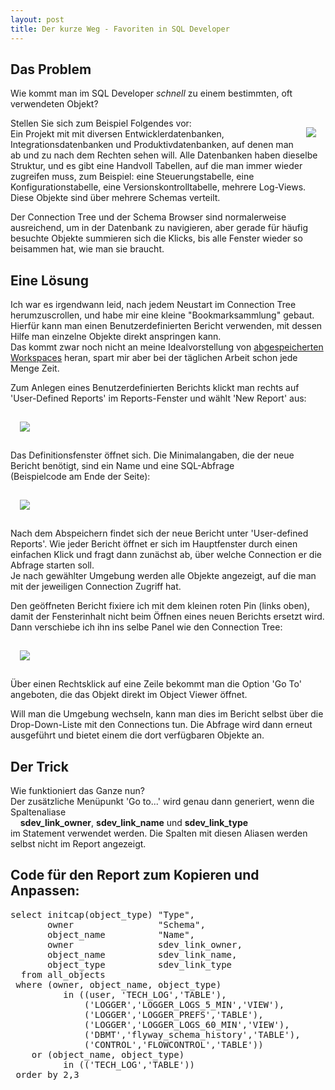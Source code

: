 ```yaml
--- 
layout: post
title: Der kurze Weg - Favoriten in SQL Developer
---
```


## Das Problem
<p>Wie kommt man im SQL Developer <em>schnell</em> zu einem bestimmten, oft verwendeten Objekt?</p>
<img src="{{site.url}}/images/ricardo-gomez-angel-520343-unsplash_3-0e2ec18e.png" style="float: right; margin: 15px;"/>

<p>Stellen Sie sich zum Beispiel Folgendes vor:<br>Ein Projekt mit mit diversen Entwicklerdatenbanken, Integrationsdatenbanken und Produktivdatenbanken, auf denen man ab und zu nach dem Rechten sehen will. Alle Datenbanken haben dieselbe Struktur, und es gibt eine Handvoll Tabellen, auf die man immer wieder zugreifen muss, zum Beispiel: eine Steuerungstabelle, eine Konfigurationstabelle, eine Versionskontrolltabelle, mehrere Log-Views. Diese Objekte sind über mehrere Schemas verteilt.</p>
<p>Der Connection Tree und der Schema Browser sind normalerweise ausreichend, um in der Datenbank zu navigieren, aber gerade für häufig besuchte Objekte summieren sich die Klicks, bis alle Fenster wieder so beisammen hat, wie man sie braucht.</p>

## Eine Lösung

Ich war es irgendwann leid, nach jedem Neustart im Connection Tree herumzuscrollen, und habe mir eine kleine "Bookmarksammlung" gebaut. Hierfür kann man einen Benutzerdefinierten Bericht verwenden, mit dessen Hilfe man einzelne Objekte direkt anspringen kann.     
Das kommt zwar noch nicht an meine Idealvorstellung von <a href="https://apex.oracle.com/pls/apex/f?p=43135:7:::NO:RP,7:P7_ID:361" target="_blank">abgespeicherten Workspaces</a> heran, spart mir aber bei der täglichen Arbeit schon jede Menge Zeit.    

Zum Anlegen eines Benutzerdefinierten Berichts klickt man rechts auf 'User-Defined Reports' im Reports-Fenster und wählt 'New Report' aus:

<img src="{{site.url}}/images/Favoriten-Report in SQL Developer - User Defined Reports-782509d9.png" style="margin: 15px;"/>


Das Definitionsfenster öffnet sich. Die Minimalangaben, die der neue Bericht benötigt, sind ein Name und eine SQL-Abfrage       
(Beispielcode am Ende der Seite):

<img src="{{site.url}}/images/Favoriten-Report in SQL Developer - Definition-fb2d3a26.png" style="margin: 15px;"/>


Nach dem Abspeichern findet sich der neue Bericht unter 'User-defined Reports'. Wie jeder Bericht öffnet er sich im Hauptfenster durch einen einfachen Klick und fragt dann zunächst ab, über welche Connection er die Abfrage starten soll.    
Je nach gewählter Umgebung werden alle Objekte angezeigt, auf die man mit der jeweiligen Connection Zugriff hat.    
    
Den geöffneten Bericht fixiere ich mit dem kleinen roten Pin (links oben), damit der Fensterinhalt nicht beim Öffnen eines neuen Berichts ersetzt wird. Dann verschiebe ich ihn ins selbe Panel wie den Connection Tree:

<img src="{{site.url}}/images/Favoriten-Report in SQL Developer - Ergebnis-de009c5b.png" style="margin: 15px;"/>

Über einen Rechtsklick auf eine Zeile bekommt man die Option 'Go To' angeboten, die das Objekt direkt im Object Viewer öffnet.    

Will man die Umgebung wechseln, kann man dies im Bericht selbst über die Drop-Down-Liste mit den Connections tun. Die Abfrage wird dann erneut ausgeführt und bietet einem die dort verfügbaren Objekte an.

## Der Trick

Wie funktioniert das Ganze nun?    
Der zusätzliche Menüpunkt 'Go to...' wird genau dann generiert, wenn die Spaltenaliase    
&nbsp;&nbsp;&nbsp;&nbsp;**sdev_link_owner**, **sdev_link_name** und **sdev_link_type**     
im Statement verwendet werden. Die Spalten mit diesen Aliasen werden selbst nicht im Report angezeigt.

## Code für den Report zum Kopieren und Anpassen:

<pre>
select initcap(object_type) "Type",
       owner                "Schema",
       object_name          "Name",
       owner                sdev_link_owner,
       object_name          sdev_link_name,
       object_type          sdev_link_type
  from all_objects
 where (owner, object_name, object_type) 
          in ((user, 'TECH_LOG','TABLE'),
              ('LOGGER','LOGGER_LOGS_5_MIN','VIEW'),
              ('LOGGER','LOGGER_PREFS','TABLE'),
              ('LOGGER','LOGGER_LOGS_60_MIN','VIEW'),
              ('DBMT','flyway_schema_history','TABLE'),
              ('CONTROL','FLOWCONTROL','TABLE'))
    or (object_name, object_type) 
          in (('TECH_LOG','TABLE'))
 order by 2,3
 </pre>
 
